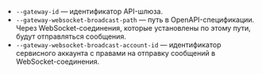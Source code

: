 * `--gateway-id` — идентификатор API-шлюза.
* `--gateway-websocket-broadcast-path` — путь в OpenAPI-спецификации. Через WebSocket-соединения, которые установлены по этому пути, будут отправляться сообщения.
* `--gateway-websocket-broadcast-account-id` — идентификатор сервисного аккаунта с правами на отправку сообщений в WebSocket-соединения.
